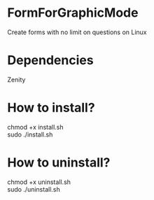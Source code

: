 # FormForGraphicMode
Create forms with no limit on questions on Linux

# Dependencies
Zenity

# How to install?
<p>
chmod +x install.sh <br />
sudo ./install.sh
</p>

# How to uninstall?
<p>
chmod +x uninstall.sh <br />
sudo ./uninstall.sh 
</p>
